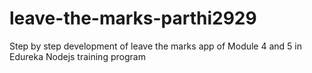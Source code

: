 # leave-the-marks-parthi2929
Step by step development of leave the marks app of Module 4 and 5 in Edureka Nodejs training program
